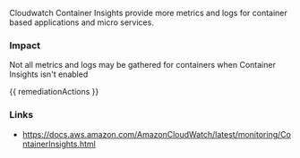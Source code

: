 
Cloudwatch Container Insights provide more metrics and logs for container based applications and micro services.

### Impact
Not all metrics and logs may be gathered for containers when Container Insights isn't enabled

<!-- DO NOT CHANGE -->
{{ remediationActions }}

### Links
- https://docs.aws.amazon.com/AmazonCloudWatch/latest/monitoring/ContainerInsights.html


